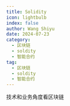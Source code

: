 ```yaml
---
title: Solidity
icon: lightbulb
index: false
author: Wang Shiyu
date: 2024-07-23
category:
  - 区块链
  - soldity
  - 智能合约
tag:
  - 区块链
  - soldity
  - 智能合约
---
```




技术和业务角度看区块链



<Catalog />
